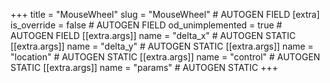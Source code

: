 +++
title = "MouseWheel"
slug = "MouseWheel" # AUTOGEN FIELD
[extra]
is_override = false # AUTOGEN FIELD
od_unimplemented = true # AUTOGEN FIELD
[[extra.args]]
name = "delta_x" # AUTOGEN STATIC
[[extra.args]]
name = "delta_y" # AUTOGEN STATIC
[[extra.args]]
name = "location" # AUTOGEN STATIC
[[extra.args]]
name = "control" # AUTOGEN STATIC
[[extra.args]]
name = "params" # AUTOGEN STATIC
+++